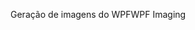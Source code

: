 <span data-ttu-id="e5a5f-101">Geração de imagens do WPF</span><span class="sxs-lookup"><span data-stu-id="e5a5f-101">WPF Imaging</span></span>